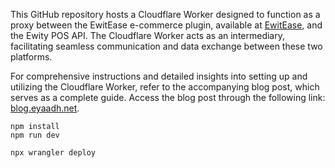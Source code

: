 This GitHub repository hosts a Cloudflare Worker designed to function as a proxy between the EwitEase e-commerce plugin, available at [EwitEase](https://github.com/eyaadh/EwitEase), and the Ewity POS API. The Cloudflare Worker acts as an intermediary, facilitating seamless communication and data exchange between these two platforms.

For comprehensive instructions and detailed insights into setting up and utilizing the Cloudflare Worker, refer to the accompanying blog post, which serves as a complete guide. Access the blog post through the following link: [blog.eyaadh.net](https://blog.eyaadh.net/).

```
npm install
npm run dev
```

```
npx wrangler deploy
```
